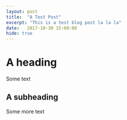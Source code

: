 ```yaml
---
layout: post
title:  "A Test Post"
excerpt: "This is a test blog post la la la"
date:   2017-10-30 15:00:00
hide: true
---
```


# A heading
Some text

## A subheading
Some more text
